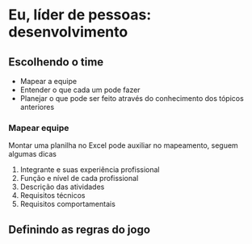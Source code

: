 # Eu, líder de pessoas: desenvolvimento

## Escolhendo o time

- Mapear a equipe
- Entender o que cada um pode fazer
- Planejar o que pode ser feito através do conhecimento dos tópicos anteriores

### Mapear equipe

Montar uma planilha no Excel pode auxiliar no mapeamento, seguem algumas dicas

1. Integrante e suas experiência profissional
2. Função e nível de cada profissional
3. Descrição das atividades
4. Requisitos técnicos
5. Requisitos comportamentais

## Definindo as regras do jogo


<!--stackedit_data:
eyJoaXN0b3J5IjpbMTQ2MTI3MzgwNiwyMDU5MDM4MzQxXX0=
-->
